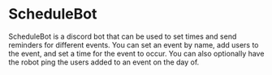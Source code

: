 # ScheduleBot

ScheduleBot is a discord bot that can be used to set times and send reminders for different events. You can set an event by name, add users to the event, and set a time for the event to occur. You can also optionally have the robot ping the users added to an event on the day of.
